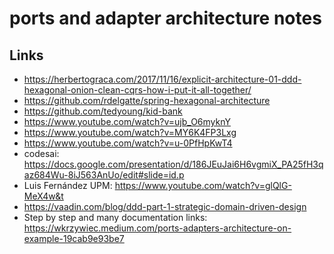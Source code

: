 # ports and adapter architecture notes

## Links

- https://herbertograca.com/2017/11/16/explicit-architecture-01-ddd-hexagonal-onion-clean-cqrs-how-i-put-it-all-together/
- https://github.com/rdelgatte/spring-hexagonal-architecture
- https://github.com/tedyoung/kid-bank
- https://www.youtube.com/watch?v=ujb_O6myknY
- https://www.youtube.com/watch?v=MY6K4FP3Lxg
- https://www.youtube.com/watch?v=u-0PfHpKwT4
- codesai: https://docs.google.com/presentation/d/186JEuJai6H6vgmiX_PA25fH3qaz684Wu-8iJ563AnUo/edit#slide=id.p
- Luis Fernández UPM: https://www.youtube.com/watch?v=glQlG-MeX4w&t
- https://vaadin.com/blog/ddd-part-1-strategic-domain-driven-design
- Step by step and many documentation links: https://wkrzywiec.medium.com/ports-adapters-architecture-on-example-19cab9e93be7
